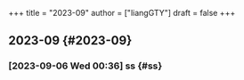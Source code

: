 +++
title = "2023-09"
author = ["liangGTY"]
draft = false
+++

## 2023-09 {#2023-09}


### <span class="timestamp-wrapper"><span class="timestamp">[2023-09-06 Wed 00:36] </span></span> ss {#ss}
